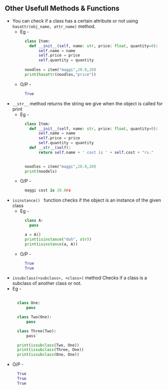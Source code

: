 ## Other Usefull Methods & Functions 
+ You can check if a class has a certain attribute or not using ```hasattr(obj_name, attr_name)``` method.
  + Eg -
    ```.py
      class Item:
        def __init__(self, name: str, price: float, quantity=0):
            self.name = name
            self.price = price
            self.quantity = quantity
      
      noodles = item("maggi",20.0,10)
      print(hasattr(noodles,"price"))
    ```
  + O/P -
    ```.py
      True
    ```
+ ```__str__``` method returns the string we give when the object is called for print
  + Eg -
    ```.py
      class Item:
        def __init__(self, name: str, price: float, quantity=0):
            self.name = name
            self.price = price
            self.quantity = quantity
        def __str__(self):
            return self.name + ' cost is ' + self.cost + "rs."

        
      noodles = item("maggi",20.0,10)
      print(noodels)
    ```
  + O/P -
    ```.py
      maggi cost is 20.0rs
    ```
+ ```isinstance() ``` function checks if the object is an instance of the given class
  + Eg -
    ```.py
      class A:
        pass

      a = A()
      print(isinstance("duh", str))
      print(isinstance(a, A))
    ```
  + O/P -
    ```.py
      True
      True
    ```
+ ```issubclass(<subclass>, <class>)``` method Checks if a class is a subclass of another class or not.
+ Eg - 
  ```.py
        
    class One:
        pass

    class Two(One):
        pass

    class Three(Two):
        pass`

    print(issubclass(Two, One))
    print(issubclass(Three, One))
    print(issubclass(One, One))
  ```
+ O/P -
  ```.py
    True
    True
    True
  ```
